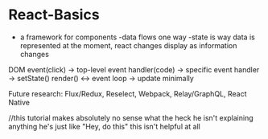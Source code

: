 # React-Basics
  - a framework for components
  -data flows one way
  -state is way data is represented at the moment, react changes display as information changes
  
  DOM event(click) -> top-level event handler(code) -> specific event handler -> setState()
  render() <-> event loop -> update minimally
  
  Future research: Flux/Redux, Reselect, Webpack, Relay/GraphQL, React Native
  
  //this tutorial makes absolutely no sense what the heck he isn't explaining anything he's just like "Hey, do this" this isn't helpful at all
